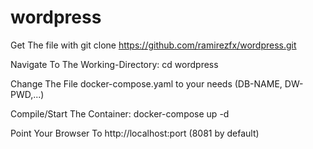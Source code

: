 # wordpress
Get The file with
git clone https://github.com/ramirezfx/wordpress.git


Navigate To The Working-Directory:
cd wordpress

Change The File docker-compose.yaml to your needs (DB-NAME, DW-PWD,...)

Compile/Start The Container:
docker-compose up -d

Point Your Browser To http://localhost:port (8081 by default)
